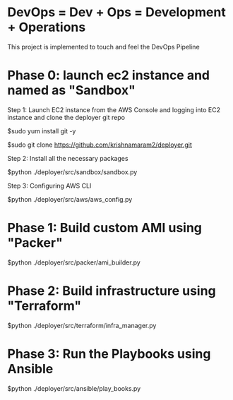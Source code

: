# DevOps    =  Dev  +  Ops   =   Development + Operations
 
This project is implemented to touch and feel the DevOps Pipeline


# Phase 0: launch ec2 instance and named as "Sandbox"

Step 1: Launch EC2 instance from the AWS Console and logging into EC2 instance and clone the deployer git repo

$sudo yum install git -y

$sudo git clone https://github.com/krishnamaram2/deployer.git

Step 2: Install all the necessary packages  

$python ./deployer/src/sandbox/sandbox.py

Step 3: Configuring AWS CLI

$python ./deployer/src/aws/aws_config.py


# Phase 1: Build custom AMI using "Packer"

$python ./deployer/src/packer/ami_builder.py


# Phase 2: Build infrastructure using "Terraform"

$python ./deployer/src/terraform/infra_manager.py


# Phase 3: Run the Playbooks using Ansible 

$python ./deployer/src/ansible/play_books.py
